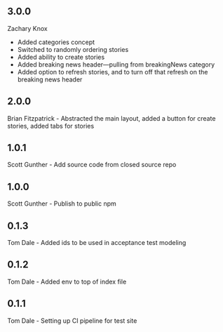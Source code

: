 ## 3.0.0

Zachary Knox
- Added categories concept
- Switched to randomly ordering stories
- Added ability to create stories
- Added breaking news header—pulling from breakingNews category
- Added option to refresh stories, and to turn off that refresh on the breaking news header

## 2.0.0

Brian Fitzpatrick - Abstracted the main layout, added a button for create stories, added tabs for stories

## 1.0.1

Scott Gunther - Add source code from closed source repo

## 1.0.0

Scott Gunther - Publish to public npm

## 0.1.3

Tom Dale - Added ids to be used in acceptance test modeling

## 0.1.2

Tom Dale - Added env to top of index file

## 0.1.1

Tom Dale - Setting up CI pipeline for test site
